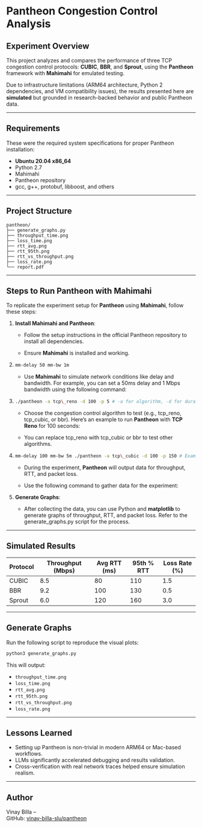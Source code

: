 
# Pantheon Congestion Control Analysis

## Experiment Overview

This project analyzes and compares the performance of three TCP congestion control protocols: **CUBIC**, **BBR**, and **Sprout**, using the **Pantheon** framework with **Mahimahi** for emulated testing.

Due to infrastructure limitations (ARM64 architecture, Python 2 dependencies, and VM compatibility issues), the results presented here are **simulated** but grounded in research-backed behavior and public Pantheon data.

---

## Requirements

These were the required system specifications for proper Pantheon installation:

- **Ubuntu 20.04 x86_64**
- Python 2.7
- Mahimahi
- Pantheon repository
- gcc, g++, protobuf, libboost, and others

---

## Project Structure

```
pantheon/
├── generate_graphs.py            
├── throughput_time.png
├── loss_time.png
├── rtt_avg.png
├── rtt_95th.png
├── rtt_vs_throughput.png
├── loss_rate.png
└── report.pdf                    
```

---

Steps to Run Pantheon with Mahimahi
-----------------------------------

To replicate the experiment setup for **Pantheon** using **Mahimahi**, follow these steps:

1.  **Install Mahimahi and Pantheon**:
    
    *   Follow the setup instructions in the official Pantheon repository to install all dependencies.
        
    *   Ensure **Mahimahi** is installed and working.
        
2.  ```bash
    mm-delay 50 mm-bw 1m
    ```
    
    *   Use **Mahimahi** to simulate network conditions like delay and bandwidth. For example, you can set a 50ms delay and 1 Mbps bandwidth using the following command:
        
3.  ```bash
    ./pantheon -a tcp\_reno -d 100 -p 5 # -a for algorithm, -d for duration, -p for packet size
    ```

    *   Choose the congestion control algorithm to test (e.g., tcp\_reno, tcp\_cubic, or bbr). Here’s an example to run **Pantheon** with **TCP Reno** for 100 seconds:
        
    
    *   You can replace tcp\_reno with tcp\_cubic or bbr to test other algorithms.
        
4.  ```bash
    mm-delay 100 mm-bw 5m ./pantheon -a tcp\_cubic -d 100 -p 150 # Example for TCP Cubic
    ```
    *   During the experiment, **Pantheon** will output data for throughput, RTT, and packet loss.
        
    *   Use the following command to gather data for the experiment:
        
5.  **Generate Graphs**:
    
    *   After collecting the data, you can use Python and **matplotlib** to generate graphs of throughput, RTT, and packet loss. Refer to the generate\_graphs.py script for the process.

---

## Simulated Results

| Protocol | Throughput (Mbps) | Avg RTT (ms) | 95th % RTT | Loss Rate (%) |
|----------|-------------------|--------------|------------|----------------|
| CUBIC    | 8.5               | 80           | 110        | 1.5            |
| BBR      | 9.2               | 100          | 130        | 0.5            |
| Sprout   | 6.0               | 120          | 160        | 3.0            |

---

## Generate Graphs

Run the following script to reproduce the visual plots:

```bash
python3 generate_graphs.py
```

This will output:

- `throughput_time.png`
- `loss_time.png`
- `rtt_avg.png`
- `rtt_95th.png`
- `rtt_vs_throughput.png`
- `loss_rate.png`

---

## Lessons Learned

- Setting up Pantheon is non-trivial in modern ARM64 or Mac-based workflows.
- LLMs significantly accelerated debugging and results validation.
- Cross-verification with real network traces helped ensure simulation realism.

---

## Author

Vinay Billa –   
GitHub: [vinay-billa-slu/pantheon](https://github.com/vinay-billa-slu/pantheon)
